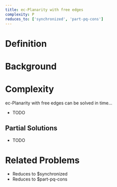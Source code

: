 ```yaml
---
title: ec-Planarity with free edges
complexity: P
reduces_to: ['synchronized', 'part-pq-cons']
---
```


# Definition

<!-- TODO -->

# Background

<!-- TODO -->

# Complexity

ec-Planarity with free edges can be solved in time...

- TODO

## Partial Solutions

- TODO

# Related Problems

- Reduces to $synchronized
- Reduces to $part-pq-cons
